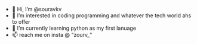 - 👋 Hi, I’m @souravkv
- 👀 I’m interested in coding programming and whatever the tech world ahs to offer
- 🌱 I’m currently learning python as my first lanuage
- 📫 reach me on insta @ "zourv_"

<!---
souravkv/souravkv is a ✨ special ✨ repository because its `README.md` (this file) appears on your GitHub profile.
You can click the Preview link to take a look at your changes.
--->
